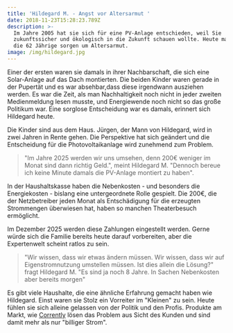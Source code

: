 ```yaml
---
title: 'Hildegard M. - Angst vor Altersarmut '
date: 2018-11-23T15:28:23.789Z
description: >-
  Im Jahre 2005 hat sie sich für eine PV-Anlage entschieden, weil Sie
  zukunftssicher und ökologisch in die Zukunft schauen wollte. Heute macht sich
  die 62 Jährige sorgen um Altersarmut. 
image: /img/hildegard.jpg
---
```

Einer der ersten waren sie damals in ihrer Nachbarschaft, die sich eine Solar-Anlage auf das Dach montierten. Die beiden Kinder waren gerade in der Pupertät und es war absehbar,dass diese irgendwann ausziehen werden. Es war die Zeit, als man Nachhaltigkeit noch nicht in jeder zweiten Medienmeldung lesen musste, und Energiewende noch nicht so das große Politikum war. Eine sorglose Entscheidung war es damals, erinnert sich Hildegard heute.

Die Kinder sind aus dem Haus. Jürgen, der Mann von Hildegard, wird in zwei Jahren in Rente gehen. Die Perspektive hat sich geändert und die Entscheidung für die Photovoltaikanlage wird zunehmend zum Problem.

> "Im Jahre 2025 werden wir uns umsehen, denn 200€ weniger im Monat sind dann richtig Geld.", meint Hildegard M. "Dennoch bereue ich keine Minute damals die PV-Anlage montiert zu haben".

In der Haushaltskasse haben die Nebenkosten - und besonders die Energiekosten - bislang eine untergeordnete Rolle gespielt. Die 200€, die der Netzbetreiber jeden Monat als Entschädigung für die erzeugten Strommengen überwiesen hat, haben so manchen Theaterbesuch ermöglicht. 

Im Dezember 2025 werden diese Zahlungen eingestellt werden. Gerne würde sich die Familie bereits heute darauf vorbereiten, aber die Expertenwelt scheint ratlos zu sein. 

> "Wir wissen, dass wir etwas ändern müssen. Wir wissen, dass wir auf Eigenstromnutzung umstellen müssen. Ist dies allein die Lösung?" fragt Hildegard M. "Es sind ja noch 8 Jahre. In Sachen Nebenkosten aber bereits morgen"

Es gibt viele Haushalte, die eine ähnliche Erfahrung gemacht haben wie Hildegard. Einst waren sie Stolz ein Vorreiter im "Kleinen" zu sein. Heute fühlen sie sich alleine gelassen von der Politik und den Profis. Produkte am Markt, wie [Corrently](https://corrently.de/) lösen das Problem aus Sicht des Kunden und sind damit mehr als nur "billiger Strom".
